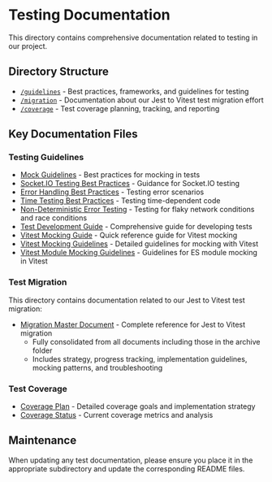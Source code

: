 # Testing Documentation

This directory contains comprehensive documentation related to testing in our project.

## Directory Structure

- [`/guidelines`](./guidelines/README.md) - Best practices, frameworks, and guidelines for testing
- [`/migration`](./migration/README.md) - Documentation about our Jest to Vitest test migration effort
- [`/coverage`](./coverage/README.md) - Test coverage planning, tracking, and reporting

## Key Documentation Files

### Testing Guidelines

- [Mock Guidelines](./guidelines/MOCK_GUIDELINES.md) - Best practices for mocking in tests
- [Socket.IO Testing Best Practices](./guidelines/SOCKETIO_TESTING_BEST_PRACTICES.md) - Guidance for Socket.IO testing
- [Error Handling Best Practices](./guidelines/ERROR_HANDLING_BEST_PRACTICES.md) - Testing error scenarios
- [Time Testing Best Practices](./guidelines/TIME_TESTING_BEST_PRACTICES.md) - Testing time-dependent code
- [Non-Deterministic Error Testing](./guidelines/NON_DETERMINISTIC_ERROR_TESTING.md) - Testing for flaky network conditions and race conditions
- [Test Development Guide](./guidelines/TEST_DEVELOPMENT_GUIDE.md) - Comprehensive guide for developing tests
- [Vitest Mocking Guide](./guidelines/VITEST_MOCKING_GUIDE.md) - Quick reference guide for Vitest mocking
- [Vitest Mocking Guidelines](./guidelines/VITEST_MOCKING_GUIDELINES.md) - Detailed guidelines for mocking with Vitest
- [Vitest Module Mocking Guidelines](./guidelines/VITEST_MODULE_MOCKING_GUIDELINES.md) - Guidelines for ES module mocking in Vitest

### Test Migration

This directory contains documentation related to our Jest to Vitest test migration:

- [Migration Master Document](./migration/README.md) - Complete reference for Jest to Vitest migration
  - Fully consolidated from all documents including those in the archive folder
  - Includes strategy, progress tracking, implementation guidelines, mocking patterns, and troubleshooting

### Test Coverage

- [Coverage Plan](./coverage/TEST_COVERAGE_PLAN.md) - Detailed coverage goals and implementation strategy
- [Coverage Status](./coverage/TEST_COVERAGE_STATUS_2025-03-31.md) - Current coverage metrics and analysis

## Maintenance

When updating any test documentation, please ensure you place it in the appropriate subdirectory and update the corresponding README files.